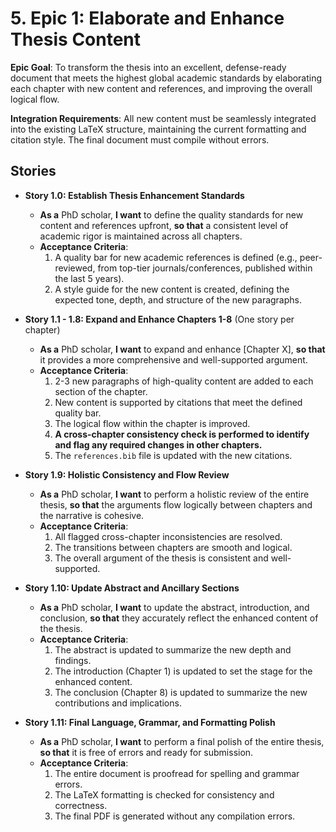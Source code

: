 # 5. Epic 1: Elaborate and Enhance Thesis Content

**Epic Goal**: To transform the thesis into an excellent, defense-ready document that meets the highest global academic standards by elaborating each chapter with new content and references, and improving the overall logical flow.

**Integration Requirements**: All new content must be seamlessly integrated into the existing LaTeX structure, maintaining the current formatting and citation style. The final document must compile without errors.

## Stories

*   **Story 1.0: Establish Thesis Enhancement Standards**
    *   **As a** PhD scholar, **I want** to define the quality standards for new content and references upfront, **so that** a consistent level of academic rigor is maintained across all chapters.
    *   **Acceptance Criteria**:
        1.  A quality bar for new academic references is defined (e.g., peer-reviewed, from top-tier journals/conferences, published within the last 5 years).
        2.  A style guide for the new content is created, defining the expected tone, depth, and structure of the new paragraphs.

*   **Story 1.1 - 1.8: Expand and Enhance Chapters 1-8** (One story per chapter)
    *   **As a** PhD scholar, **I want** to expand and enhance [Chapter X], **so that** it provides a more comprehensive and well-supported argument.
    *   **Acceptance Criteria**:
        1.  2-3 new paragraphs of high-quality content are added to each section of the chapter.
        2.  New content is supported by citations that meet the defined quality bar.
        3.  The logical flow within the chapter is improved.
        4.  **A cross-chapter consistency check is performed to identify and flag any required changes in other chapters.**
        5.  The `references.bib` file is updated with the new citations.

*   **Story 1.9: Holistic Consistency and Flow Review**
    *   **As a** PhD scholar, **I want** to perform a holistic review of the entire thesis, **so that** the arguments flow logically between chapters and the narrative is cohesive.
    *   **Acceptance Criteria**:
        1.  All flagged cross-chapter inconsistencies are resolved.
        2.  The transitions between chapters are smooth and logical.
        3.  The overall argument of the thesis is consistent and well-supported.

*   **Story 1.10: Update Abstract and Ancillary Sections**
    *   **As a** PhD scholar, **I want** to update the abstract, introduction, and conclusion, **so that** they accurately reflect the enhanced content of the thesis.
    *   **Acceptance Criteria**:
        1.  The abstract is updated to summarize the new depth and findings.
        2.  The introduction (Chapter 1) is updated to set the stage for the enhanced content.
        3.  The conclusion (Chapter 8) is updated to summarize the new contributions and implications.

*   **Story 1.11: Final Language, Grammar, and Formatting Polish**
    *   **As a** PhD scholar, **I want** to perform a final polish of the entire thesis, **so that** it is free of errors and ready for submission.
    *   **Acceptance Criteria**:
        1.  The entire document is proofread for spelling and grammar errors.
        2.  The LaTeX formatting is checked for consistency and correctness.
        3.  The final PDF is generated without any compilation errors.
